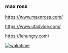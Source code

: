 ### max ross
https://www.maxnross.com/

https://www.ufadvice.com/

https://lehungry.com/

[![wakatime](https://wakatime.com/badge/user/70f252f5-a838-45a3-b716-5dcd4e80d576.svg)](https://wakatime.com/@70f252f5-a838-45a3-b716-5dcd4e80d576)

<!--
**maxrross/maxrross** is a ✨ _special_ ✨ repository because its `README.md` (this file) appears on your GitHub profile.

Here are some ideas to get you started:

- 🔭 I’m currently working on ...
- 🌱 I’m currently learning ...
- 👯 I’m looking to collaborate on ...
- 🤔 I’m looking for help with ...
- 💬 Ask me about ...
- 📫 How to reach me: ...
- 😄 Pronouns: ...
- ⚡ Fun fact: ...
-->

